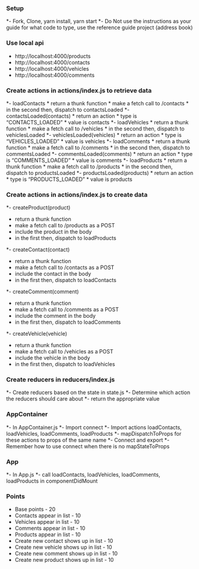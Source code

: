 ### Setup
*- Fork, Clone, yarn install, yarn start
*- Do Not use the instructions as your guide for what code to type, use the reference guide project (address book)

### Use local api
* http://localhost:4000/products
* http://localhost:4000/contacts
* http://localhost:4000/vehicles
* http://localhost:4000/comments


### Create actions in actions/index.js to retrieve data
*- loadContacts
    * return a thunk function
    * make a fetch call to /contacts
    * in the second then, dispatch to contactsLoaded
*- contactsLoaded(contacts)
    * return an action
    * type is “CONTACTS_LOADED”
    * value is contacts
*- loadVehicles
    * return a thunk function
    * make a fetch call to /vehicles
    * in the second then, dispatch to vehiclesLoaded
*- vehiclesLoaded(vehicles)
    * return an action
    * type is “VEHICLES_LOADED”
    * value is vehicles
*- loadComments
    * return a thunk function
    * make a fetch call to /comments
    * in the second then, dispatch to commentsLoaded
*- commentsLoaded(comments)
    * return an action
    * type is “COMMENTS_LOADED”
    * value is comments
*- loadProducts
    * return a thunk function
    * make a fetch call to /products
    * in the second then, dispatch to productsLoaded
*- productsLoaded(products)
    * return an action
    * type is “PRODUCTS_LOADED”
    * value is products

### Create actions in actions/index.js to create data
*- createProduct(product)
   * return a thunk function
   * make a fetch call to /products as a POST
   * include the product in the body
   * in the first then, dispatch to loadProducts

*- createContact(contact)
   * return a thunk function
   * make a fetch call to /contacts as a POST
   * include the contact in the body
   * in the first then, dispatch to loadContacts

*- createComment(comment)
   * return a thunk function
   * make a fetch call to /comments as a POST
   * include the comment in the body
   * in the first then, dispatch to loadComments

*- createVehicle(vehicle)
   * return a thunk function
   * make a fetch call to /vehicles as a POST
   * include the vehicle in the body
   * in the first then, dispatch to loadVehicles

### Create reducers in reducers/index.js
*- Create reducers based on the state in state.js
*- Determine which action the reducers should care about
*- return the appropriate value

### AppContainer
*- In AppContainer.js
*- Import connect
*- Import actions loadContacts, loadVehicles, loadComments, loadProducts
*- mapDispatchToProps for these actions to props of the same name
*- Connect and export
*- Remember how to use connect when there is no mapStateToProps

### App
*- In App.js
*- call loadContacts, loadVehicles, loadComments, loadProducts in componentDidMount

### Points
* Base points - 20
* Contacts appear in list - 10
* Vehicles appear in list - 10
* Comments appear in list - 10
* Products appear in list - 10
* Create new contact shows up in list - 10
* Create new vehicle shows up in list - 10
* Create new comment shows up in list - 10
* Create new product shows up in list - 10
